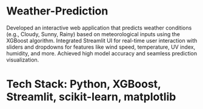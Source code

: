 # Weather-Prediction

Developed an interactive web application that predicts weather conditions (e.g., 
Cloudy, Sunny, Rainy) based on meteorological inputs using the XGBoost algorithm. 
Integrated Streamlit UI for real-time user interaction with sliders and dropdowns 
for features like wind speed, temperature, UV index, humidity, and more. Achieved 
high model accuracy and seamless prediction visualization. 
# Tech Stack: Python, XGBoost, Streamlit, scikit-learn, matplotlib
